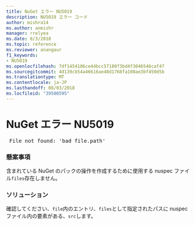```yaml
---
title: NuGet エラー NU5019
description: NU5019 エラー コード
author: mishra14
ms.author: anmishr
manager: rrelyea
ms.date: 8/3/2018
ms.topic: reference
ms.reviewer: anangaur
f1_keywords:
- NU5019
ms.openlocfilehash: 7df1454186ce44bcc57180f3bd4f3046546caf47
ms.sourcegitcommit: 4d139cb54a46616ae48d1768fa108ae3bf450d5b
ms.translationtype: MT
ms.contentlocale: ja-JP
ms.lasthandoff: 08/03/2018
ms.locfileid: "39508595"
---
```

# <a name="nuget-error-nu5019"></a>NuGet エラー NU5019
<pre> File not found: 'bad_file.path'</pre>

### <a name="issue"></a>懸案事項

含まれている NuGet のパックの操作を作成するために使用する nuspec ファイル`files`存在しません。


### <a name="solution"></a>ソリューション

確認してください、`file`内のエントリ、`files`として指定されたパスに nuspec ファイル内の要素がある、`src`します。

